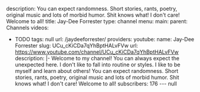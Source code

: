 description: You can expect randomness. Short stories, rants, poetry, original music
  and lots of morbid humor. Shit knows what! I don't care! Welcome to all!
title: Jay-Dee Forrester
type: channel
menu:
  main:
    parent: Channels
videos:
- TODO
tags: null
url: /jaydeeforrester/
providers:
  youtube:
    name: Jay-Dee Forrester
    slug: UCu_cKiCDa7qYhBptHALvFVw
    url: https://www.youtube.com/channel/UCu_cKiCDa7qYhBptHALvFVw
    description: |-
      Welcome to my channel! You can always expect the unexpected here. I don't like to fall into routine or styles. I like to be myself and learn about others!
      You can expect randomness. Short stories, rants, poetry, original music and lots of morbid humor. Shit knows what! I don't care! Welcome to all!
    subscribers: 176
--- null
